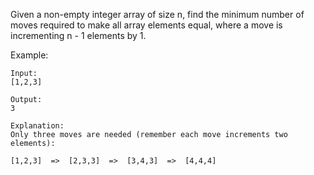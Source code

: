 Given a non-empty integer array of size n, find the minimum number of moves required to make all array elements equal, where a move is incrementing n - 1 elements by 1.

Example:

```
Input:
[1,2,3]

Output:
3

Explanation:
Only three moves are needed (remember each move increments two elements):

[1,2,3]  =>  [2,3,3]  =>  [3,4,3]  =>  [4,4,4]
```